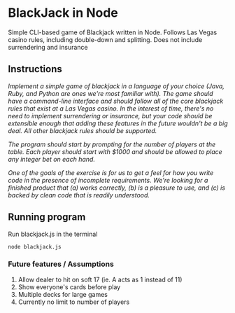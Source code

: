 # BlackJack in Node

Simple CLI-based game of Blackjack written in Node.  Follows Las Vegas casino rules, including double-down and splitting.  Does not include surrendering and insurance

## Instructions
*Implement a simple game of blackjack in a language of your choice (Java, Ruby, and Python are ones we're most familiar with). The game should have a command-line interface and should follow all of the core blackjack rules that exist at a Las Vegas casino. In the interest of time, there's no need to implement surrendering or insurance, but your code should be extensible enough that adding these features in the future wouldn't be a big deal. All other blackjack rules should be supported.*

*The program should start by prompting for the number of players at the table. Each player should start with $1000 and should be allowed to place any integer bet on each hand.*

*One of the goals of the exercise is for us to get a feel for how you write code in the presence of incomplete requirements. We're looking for a finished product that (a) works correctly, (b) is a pleasure to use, and (c) is backed by clean code that is readily understood.*

## Running program

Run blackjack.js in the terminal

```
node blackjack.js
```

### Future features / Assumptions
1. Allow dealer to hit on soft 17 (ie. A acts as 1 instead of 11)
2. Show everyone's cards before play
3. Multiple decks for large games
4. Currently no limit to number of players